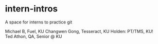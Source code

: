 
# intern-intros
A space for interns to practice git

Michael B, Fuel, KU
Changwen Gong, Tesseract, KU
Holden: PT/TMS, KU!
Ted Athon, QA, Senior @ KU

